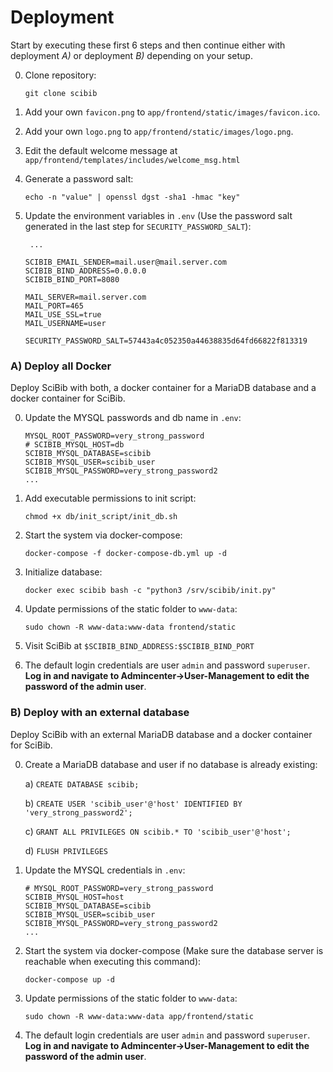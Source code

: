 # Deployment

Start by executing these first 6 steps and then continue either with deployment *A)* or deployment *B)* depending on your setup.

0. Clone repository:

    `git clone scibib`

1. Add your own `favicon.png` to `app/frontend/static/images/favicon.ico`.

2. Add your own `logo.png` to `app/frontend/static/images/logo.png`.

3. Edit the default welcome message at `app/frontend/templates/includes/welcome_msg.html`

4. Generate a password salt: 

    `echo -n "value" | openssl dgst -sha1 -hmac "key"` 

5. Update the environment variables in `.env` (Use the password salt generated in the last step for `SECURITY_PASSWORD_SALT`):

   ```shell script
    ...
   
   SCIBIB_EMAIL_SENDER=mail.user@mail.server.com
   SCIBIB_BIND_ADDRESS=0.0.0.0
   SCIBIB_BIND_PORT=8080

   MAIL_SERVER=mail.server.com
   MAIL_PORT=465
   MAIL_USE_SSL=true
   MAIL_USERNAME=user

   SECURITY_PASSWORD_SALT=57443a4c052350a44638835d64fd66822f813319
   ```

### A) Deploy all Docker
Deploy SciBib with both, a docker container for a MariaDB database and a docker container for SciBib.

0. Update the MYSQL passwords and db name in `.env`:
    ```
    MYSQL_ROOT_PASSWORD=very_strong_password
    # SCIBIB_MYSQL_HOST=db
    SCIBIB_MYSQL_DATABASE=scibib
    SCIBIB_MYSQL_USER=scibib_user
    SCIBIB_MYSQL_PASSWORD=very_strong_password2
    ...
   ```

1. Add executable permissions to init script: 

    `chmod +x db/init_script/init_db.sh`

2. Start the system via docker-compose: 

    `docker-compose -f docker-compose-db.yml up -d`

3. Initialize database:

    `docker exec scibib bash -c "python3 /srv/scibib/init.py"`

4. Update permissions of the static folder to `www-data`:

    `sudo chown -R www-data:www-data frontend/static`

5. Visit SciBib at `$SCIBIB_BIND_ADDRESS:$SCIBIB_BIND_PORT`

6. The default login credentials are user `admin` and password `superuser`. **Log in and navigate to Admincenter->User-Management 
   to edit the password of the admin user**.

### B) Deploy with an external database
Deploy SciBib with an external MariaDB database and a docker container for SciBib.

0. Create a MariaDB database and user if no database is already existing:

    a) `CREATE DATABASE scibib;`
    
    b) `CREATE USER 'scibib_user'@'host' IDENTIFIED BY 'very_strong_password2';`
    
    c) `GRANT ALL PRIVILEGES ON scibib.* TO 'scibib_user'@'host';`
    
    d) `FLUSH PRIVILEGES`
    
1. Update the MYSQL credentials in `.env`:
    ```
    # MYSQL_ROOT_PASSWORD=very_strong_password
    SCIBIB_MYSQL_HOST=host
    SCIBIB_MYSQL_DATABASE=scibib
    SCIBIB_MYSQL_USER=scibib_user
    SCIBIB_MYSQL_PASSWORD=very_strong_password2
    ...
   ```    

2. Start the system via docker-compose (Make sure the database server is reachable when executing this command):

    `docker-compose up -d`

4. Update permissions of the static folder to `www-data`:

    `sudo chown -R www-data:www-data app/frontend/static`

5. The default login credentials are user `admin` and password `superuser`. **Log in and navigate to Admincenter->User-Management 
   to edit the password of the admin user**.